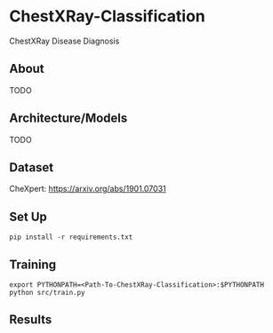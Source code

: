 # ChestXRay-Classification
ChestXRay Disease Diagnosis

## About
TODO

## Architecture/Models
TODO

## Dataset
CheXpert: https://arxiv.org/abs/1901.07031

## Set Up
```
pip install -r requirements.txt
```

## Training
```
export PYTHONPATH=<Path-To-ChestXRay-Classification>:$PYTHONPATH
python src/train.py
```
## Results
